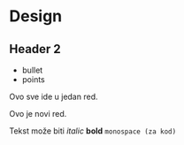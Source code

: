 # Design

## Header 2

* bullet
* points

Ovo sve
ide u jedan red.

Ovo je novi red.

Tekst može biti *italic* **bold** `monospace (za kod)`
